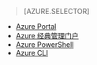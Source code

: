 > [AZURE.SELECTOR]
- [Azure Portal](/documentation/articles/virtual-networks-create-vnet-classic-pportal)
- [Azure 经典管理门户](/documentation/articles/virtual-networks-create-vnet-classic-portal)
- [Azure PowerShell](/documentation/articles/virtual-networks-create-vnet-classic-netcfg-ps)
- [Azure CLI](/documentation/articles/virtual-networks-create-vnet-classic-cli)

<!---HONumber=69-->
